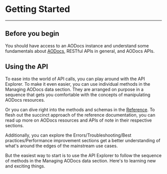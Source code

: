 # Getting Started
---

## Before you begin
You should have access to an AODocs instance and understand some fundamentals about [AODocs](/docs/aodocs-staging.altirnao.com/1/c/Fundamentals/Basics%20of%20AODocs), RESTful APIs in general, and AODocs APIs.

## Using the API

To ease into the world of API calls, you can play around with the API Explorer.  To make it even easier, you can use individual methods in the Managing AODocs data section.  They are arranged on purpose in a sequence that gets you comfortable with the concepts of manipulating AODocs resources.

Or you can dive right into the methods and schemas in the [Reference](/docs/aodocs-staging.altirnao.com/1/overview).  To flesh out the succinct approach of the reference documentation, you can read up more on AODocs resources and APIs of note in their respective sections.

Additionally, you can explore the Errors/Troubleshooting/Best practices/Performance improvement sections get a better understanding of what's around the edges of the mainstream use cases.

But the easiest way to start is to use the API Explorer to follow the sequence of methods in the Managing AODocs data section.  Here's to learning new and exciting things.
